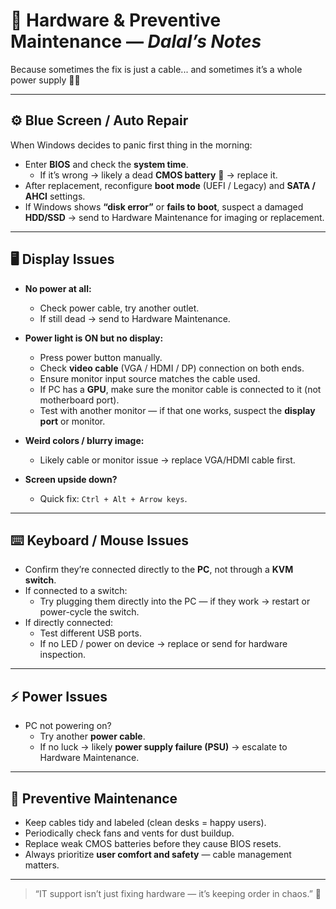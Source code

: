 # 🧰 Hardware & Preventive Maintenance — *Dalal’s Notes*  

Because sometimes the fix is just a cable... and sometimes it’s a whole power supply 😮‍💨  

---

## ⚙️ Blue Screen / Auto Repair  
When Windows decides to panic first thing in the morning:  

- Enter **BIOS** and check the **system time**.  
  - If it’s wrong → likely a dead **CMOS battery** 🪫 → replace it.  
- After replacement, reconfigure **boot mode** (UEFI / Legacy) and **SATA / AHCI** settings.  
- If Windows shows **“disk error”** or **fails to boot**, suspect a damaged **HDD/SSD** → send to Hardware Maintenance for imaging or replacement.  

---

## 🖥️ Display Issues  

- **No power at all:**  
  - Check power cable, try another outlet.  
  - If still dead → send to Hardware Maintenance.  

- **Power light is ON but no display:**  
  - Press power button manually.  
  - Check **video cable** (VGA / HDMI / DP) connection on both ends.  
  - Ensure monitor input source matches the cable used.  
  - If PC has a **GPU**, make sure the monitor cable is connected to it (not motherboard port).  
  - Test with another monitor — if that one works, suspect the **display port** or monitor.  

- **Weird colors / blurry image:**  
  - Likely cable or monitor issue → replace VGA/HDMI cable first.  

- **Screen upside down?**  
  - Quick fix: `Ctrl + Alt + Arrow keys`.  

---

## ⌨️ Keyboard / Mouse Issues  

- Confirm they’re connected directly to the **PC**, not through a **KVM switch**.  
- If connected to a switch:  
  - Try plugging them directly into the PC — if they work → restart or power-cycle the switch.  
- If directly connected:  
  - Test different USB ports.  
  - If no LED / power on device → replace or send for hardware inspection.  

---

## ⚡ Power Issues  

- PC not powering on?  
  - Try another **power cable**.  
  - If no luck → likely **power supply failure (PSU)** → escalate to Hardware Maintenance.  

---

## 🧽 Preventive Maintenance  

- Keep cables tidy and labeled (clean desks = happy users).  
- Periodically check fans and vents for dust buildup.  
- Replace weak CMOS batteries before they cause BIOS resets.  
- Always prioritize **user comfort and safety** — cable management matters.  

---

> “IT support isn’t just fixing hardware — it’s keeping order in chaos.” 🧯
